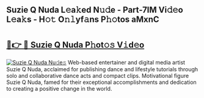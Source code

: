 ## Suzie Q Nuda L𝚎a𝚔ed N𝚞𝚍e - Part-7IM Vi𝚍𝚎o L𝚎a𝚔s - H𝚘𝚝 O𝚗𝚕yf𝚊ns P𝚑𝚘tos aMxnC

# <h2><a href="http://kf27tf.oniu.top/?m=Suzie+Q+Nuda">🔗👉 🔴 Suzie Q Nuda P𝚑ot𝚘𝚜 V𝚒d𝚎o</a></h2>

[![Suzie Q Nuda Nu𝚍e𝚜](https://i.imgur.com/0qMVB7G.gif)](http://kf27tf.oniu.top/?m=Suzie+Q+Nuda)
Web-based entertainer and digital media artist Suzie Q Nuda, acclaimed for publishing dance and lifestyle tutorials through solo and collaborative dance acts and compact clips. Motivational figure Suzie Q Nuda, famed for their exceptional accomplishments and dedication to creating a positive change in the world.  
